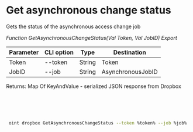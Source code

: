 ﻿---
sidebar_position: 5
---

# Get asynchronous change status
 Gets the status of the asynchronous access change job


*Function GetAsynchronousChangeStatus(Val Token, Val JobID) Export*

 | Parameter | CLI option | Type | Destination |
 |-|-|-|-|
 | Token | --token | String | Token |
 | JobID | --job | String | AsynchronousJobID |

 
 Returns: Map Of KeyAndValue - serialized JSON response from Dropbox

```bsl title="Code example"
	

	
```

```sh title="CLI command example"
 
 oint dropbox GetAsynchronousChangeStatus --token %token% --job %job%


```


```json title="Result"



```
